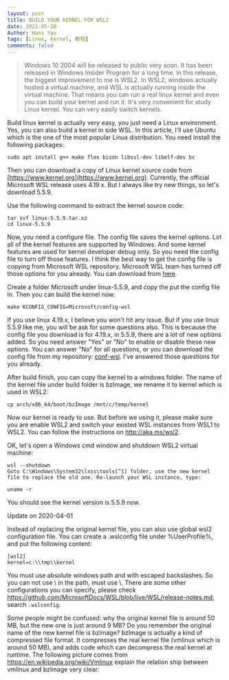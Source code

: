 ```yaml
---
layout: post
title: BUILD YOUR KERNEL FOR WSL2
date: 2021-05-20
Author: Hans Yao
tags: [Linux, Kernel, 教程]
comments: false
---
```


>Windows 10 2004 will be released to public very soon. It has been released in Windows Insider Program for a long time. In this release, the biggest improvement to me is WSL2. In WSL2, windows actually hosted a virtual machine, and WSL is actually running inside the virtual machine. That means you can run a real linux kernel and even you can build your kernel and run it. It's very convenient for study Linux kernel. You can very easily switch kernels.

Build linux kernel is actually very easy, you just need a Linux environment. Yes, you can also build a kernel in side WSL. In this article, I'll use Ubuntu which is the one of the most popular Linux distribution. You need install the following packages:

```shell
sudo apt install g++ make flex bison libssl-dev libelf-dev bc
```

Then you can download a copy of Linux kernel source code from [https://www.kernel.org](https://www.kernel.org). Currently, the official Microsoft WSL release uses 4.19.x. But I always like try new things, so let's download 5.5.9.

Use the following command to extract the kernel source code:

```shell
tar xvf linux-5.5.9.tar.xz
cd linux-5.5.9
```

Now, you need a configure file. The config file saves the kernel options. Lot all of the kernel features are supported by Windows. And some kernel features are used for kernel developer debug only. So you need the config file to turn off those features. I think the best way to get the config file is copying from Microsoft WSL repository. Microsoft WSL team has turned off those options for you already. You can download from [here](https://github.com/microsoft/WSL2-Linux-Kernel/blob/master/Microsoft/config-wsl).

Create a folder Microsoft under linux-5.5.9, and copy the put the config file in. Then you can build the kernel now:

```shell
make KCONFIG_CONFIG=Microsoft/config-wsl
```

If you use linux 4.19.x, I believe you won't hit any issue. But if you use linux 5.5.9 like me, you will be ask for some questions also. This is because the config file you download is for 4.19.x, in 5.5.9, there are a lot of new options added. So you need answer "Yes" or "No" to enable or disable these new options. You can answer "No" for all questions, or you can download the config file from my repository: [conf-wsl](https://github.com/xieyubo/WSL2-Linux-Kernel/blob/wsl-xyb-port-5.5.y/Microsoft/config-wsl). I've answered those questions for you already.

After build finish, you can copy the kernel to a windows folder. The name of the kernel file under build folder is bzImage, we rename it to kernel which is used in WSL2:

```shell
cp arch/x86_64/boot/bzImage /mnt/c/temp/kernel
```

Now our kernel is ready to use. But before we using it, please make sure you are enable WSL2 and switch your existed WSL instances from WSL1 to WSL2. You can follow the instructions on http://aka.ms/wsl2.

OK, let's open a Windows cmd window and shutdown WSL2 virtual machine:

```dos
wsl --shutdown
Goto C:\Windows\System32\lxss\tools[^1] folder, use the new kernel file to replace the old one. Re-launch your WSL instance, type:

uname -r
```
You should see the kernel version is 5.5.9 now.



Update on 2020-04-01

Instead of replacing the original kernel file, you can also use global wsl2 configuration file. You can create a .wslconfig file under %UserProfile%, and put the following content:

```dos
[wsl2]
kernel=c:\\tmp\\kernel
```

You must use absolute windows path and with escaped backslashes. So you can not use \ in the path, must use \\. There are some other configurations you can specify, please check https://github.com/MicrosoftDocs/WSL/blob/live/WSL/release-notes.md, search `.wslconfig`.

Some people might be confused: why the original kernel file is around 50 MB, but the new one is just around 9 MB? Do you remember the original name of the new kernel file is bzImage? bzImage is actually a kind of compressed file format. It compresses the real kernel file (vmlinux which is around 50 MB), and adds code which can decompress the real kernel at runtime. The following picture comes from https://en.wikipedia.org/wiki/Vmlinux explain the relation ship between vmlinux and bzImage very clear:
